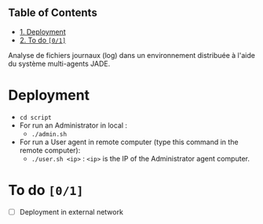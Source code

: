 <div id="table-of-contents">
<h2>Table of Contents</h2>
<div id="text-table-of-contents">
<ul>
<li><a href="#orgheadline1">1. Deployment</a></li>
<li><a href="#orgheadline2">2. To do <code>[0/1]</code></a></li>
</ul>
</div>
</div>

Analyse de fichiers journaux (log) dans un environnement distribuée à l'aide du système multi-agents JADE.

# Deployment<a id="orgheadline1"></a>

-   `cd script`
-   For run an Administrator in local :
    -   `./admin.sh`
-   For run a User agent in remote computer (type this command in the remote computer):
    -   `./user.sh <ip>` : `<ip>` is the IP of the Administrator agent computer.

# To do <code>[0/1]</code><a id="orgheadline2"></a>

-   [ ] Deployment in external network
